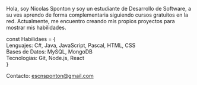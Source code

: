 Hola, soy Nicolas Sponton y soy un estudiante  de Desarrollo de Software, a su ves aprendo de forma complementaria siguiendo cursos gratuitos en la red.
Actualmente, me encuentro creando mis propios proyectos para mostrar mis habilidades.  
  
const Habilidaes = {  
  Lenguajes: C#, Java, JavaScript, Pascal, HTML, CSS  
  Bases de Datos: MySQL, MongoDB  
  Tecnologías: Git, Node.js, React  
}  
  
Contacto: escnsponton@gmail.com
